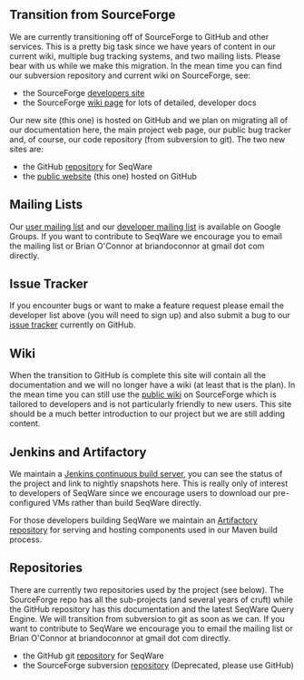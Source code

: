 Transition from SourceForge
-------------

We are currently transitioning off of SourceForge to GitHub and other services.  This is a pretty big task since we have years of content in our current wiki, multiple bug tracking systems, and two mailing lists. Please bear with us while we make this migration.  In the mean time you can find our subversion repository and current wiki on SourceForge, see:

* the SourceForge [developers site](http://sourceforge.net/projects/seqware/)
* the SourceForge [wiki page](http://sourceforge.net/projects/seqware/) for lots of detailed, developer docs

Our new site (this one) is hosted on GitHub and we plan on migrating all of our documentation here, the main project web page, our public bug tracker and, of course, our code repository (from subversion to git).  The two new sites are:

* the GitHub [repository](https://github.com/SeqWare/seqware) for SeqWare
* the [public website](http://seqware.github.com) (this one) hosted on GitHub

Mailing Lists
-------------

Our [user mailing list](https://groups.google.com/forum/?fromgroups#!forum/seqware) and our [developer mailing list](https://groups.google.com/forum/?fromgroups#!forum/seqware-dev) is available on Google Groups. If you want to contribute to SeqWare we encourage you to email the mailing list or Brian O'Connor at briandoconnor at gmail dot com directly.

Issue Tracker
-------------

If you encounter bugs or want to make a feature request please email the developer list above (you will need to sign up) and also submit a bug to our [issue tracker](https://github.com/SeqWare/seqware/issues) currently on GitHub.

Wiki
----

When the transition to GitHub is complete this site will contain all the documentation and we will no longer have a wiki (at least that is the plan).  In the mean time you can still use the [public wiki](http://seqware.sf.net/) on SourceForge which is tailored to developers and is not particularly friendly to new users.  This site should be a much better introduction to our project but we are still adding content.

Jenkins and Artifactory
-----------------------

We maintain a [Jenkins continuous build server](http://jenkins.res.oicr.on.ca/job/seqware/), you can see the status of the project and link to nightly snapshots here. This is really only of interest to developers of SeqWare since we encourage users to download our pre-configured VMs rather than build SeqWare directly.

For those developers building SeqWare we maintain an [Artifactory repository](http://seqwaremaven.oicr.on.ca/artifactory/) for serving and hosting components used in our Maven build process.

Repositories
------------

There are currently two repositories used by the project (see below). The SourceForge repo has all the sub-projects (and several years of cruft)  while the GitHub repository has this documentation and the latest SeqWare Query Engine. We will transition from subversion to git as soon as we can.  If you want to contribute to SeqWare we encourage you to email the mailing list or Brian O'Connor at briandoconnor at gmail dot com directly.

* the GitHub git [repository](https://github.com/SeqWare/seqware) for SeqWare
* the SourceForge subversion [repository](http://sourceforge.net/projects/seqware/develop) (Deprecated, please use GitHub)

